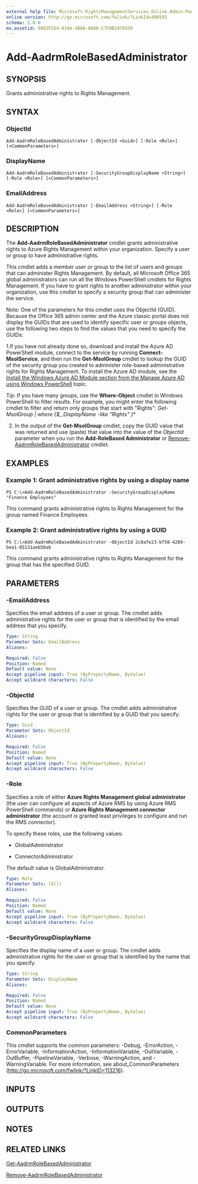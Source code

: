 ```yaml
---
external help file: Microsoft.RightsManagementServices.Online.Admin.PowerShell.dll-Help.xml
online version: http://go.microsoft.com/fwlink/?LinkId=400593
schema: 2.0.0
ms.assetid: 9802F554-834A-4BA0-A086-C7F8B2976939
---
```


# Add-AadrmRoleBasedAdministrator

## SYNOPSIS
Grants administrative rights to Rights Management.

## SYNTAX

### ObjectId
```
Add-AadrmRoleBasedAdministrator [-ObjectId <Guid>] [-Role <Role>] [<CommonParameters>]
```

### DisplayName
```
Add-AadrmRoleBasedAdministrator [-SecurityGroupDisplayName <String>] [-Role <Role>] [<CommonParameters>]
```

### EmailAddress
```
Add-AadrmRoleBasedAdministrator [-EmailAddress <String>] [-Role <Role>] [<CommonParameters>]
```

## DESCRIPTION
The **Add-AadrmRoleBasedAdministrator** cmdlet grants administrative rights to Azure Rights Management within your organization. Specify a user or group to have administrative rights.

This cmdlet adds a member user or group to the list of users and groups that can administer Rights Management. By default, all Microsoft Office 365 global administrators can run all the Windows PowerShell cmdlets for Rights Management. If you have to grant rights to another administrator within your organization, use this cmdlet to specify a security group that can administer the service.

Note: One of the parameters for this cmdlet uses the ObjectId (GUID). Because the Office 365 admin center and the Azure classic portal does not display the GUIDs that are used to identify specific user or groups objects, use the following two steps to find the values that you need to specify the GUIDs:

1.If you have not already done so, download and install the Azure AD PowerShell module, connect to the service by running **Connect-MsolService**, and then run the **Get-MsolGroup** cmdlet to lookup the GUID of the security group you created to administer role-based administrative rights for Rights Management. To install the Azure AD module, see the [Install the Windows Azure AD Module section from the Manage Azure AD using Windows PowerShell](http://msdn.microsoft.com/library/windowsazure/jj151815.aspx) topic.

Tip: If you have many groups, use the **Where-Object** cmdlet in Windows PowerShell to filter results.
For example, you might enter the following cmdlet to filter and return only groups that start with "Rights": **Get-MsolGroup | where {$_.DisplayName -like "Rights*" }**

2. In the output of the **Get-MsolGroup** cmdlet, copy the GUID value that was returned and use (paste) that value into the value of the *ObjectId* parameter when you run the **Add-RoleBased Administrator** or [Remove-AadrmRoleBasedAdministrator](./Remove-AadrmRoleBasedAdministrator) cmdlet.

## EXAMPLES

### Example 1: Grant administrative rights by using a display name
```
PS C:\>Add-AadrmRoleBasedAdministrator -SecurityGroupDisplayName "Finance Employees"
```

This command grants administrative rights to Rights Management for the group named Finance Employees.

### Example 2: Grant administrative rights by using a GUID
```
PS C:\>Add-AadrmRoleBasedAdministrator -ObjectId 2c8afe23-bf58-4289-bea1-05131aeb50ab
```

This command grants administrative rights to Rights Management for the group that has the specified GUID.

## PARAMETERS

### -EmailAddress
Specifies the email address of a user or group. The cmdlet adds administrative rights for the user or group that is identified by the email address that you specify.

```yaml
Type: String
Parameter Sets: EmailAddress
Aliases:

Required: False
Position: Named
Default value: None
Accept pipeline input: True (ByPropertyName, ByValue)
Accept wildcard characters: False
```

### -ObjectId
Specifies the GUID of a user or group. The cmdlet adds administrative rights for the user or group that is identified by a GUID that you specify.

```yaml
Type: Guid
Parameter Sets: ObjectId
Aliases:

Required: False
Position: Named
Default value: None
Accept pipeline input: True (ByPropertyName, ByValue)
Accept wildcard characters: False
```

### -Role
Specifies a role of either **Azure Rights Management global administrator** (the user can configure all aspects of Azure RMS by using Azure RMS PowerShell commands) or **Azure Rights Management connector administrator** (the account is granted least privileges to configure and run the RMS connector).

To specify these roles, use the following values:  

- GlobalAdministrator

- ConnectorAdministrator

The default value is GlobalAdministrator.

```yaml
Type: Role
Parameter Sets: (All)
Aliases:

Required: False
Position: Named
Default value: None
Accept pipeline input: True (ByPropertyName, ByValue)
Accept wildcard characters: False
```

### -SecurityGroupDisplayName
Specifies the display name of a user or group. The cmdlet adds administrative rights for the user or group that is identified by the name that you specify.

```yaml
Type: String
Parameter Sets: DisplayName
Aliases:

Required: False
Position: Named
Default value: None
Accept pipeline input: True (ByPropertyName, ByValue)
Accept wildcard characters: False
```

### CommonParameters
This cmdlet supports the common parameters: -Debug, -ErrorAction, -ErrorVariable, -InformationAction, -InformationVariable, -OutVariable, -OutBuffer, -PipelineVariable, -Verbose, -WarningAction, and -WarningVariable. For more information, see about_CommonParameters (http://go.microsoft.com/fwlink/?LinkID=113216).

## INPUTS

## OUTPUTS

## NOTES

## RELATED LINKS

[Get-AadrmRoleBasedAdministrator](./Get-AadrmRoleBasedAdministrator.md)

[Remove-AadrmRoleBasedAdministrator](./Remove-AadrmRoleBasedAdministrator.md)
